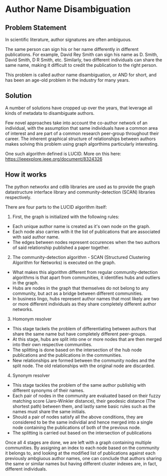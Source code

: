 # Author Name Disambiguation

## Problem Statement

In scientific literature, author signatures are often ambiguous. 

The same person can sign his or her name differently in different publications. For example, David Rey Smith can sign his name as D. Smith, David Smith, D R Smith, etc. 
Similarly, two different individuals can share the same name, making it difficult to credit the publication to the right person.

This problem is called author name disambiguation, or AND for short, and has been an age-old problem in the industry for many years.

## Solution

A number of solutions have cropped up over the years, that leverage all kinds of metadata to disambiguate authors. 

Few novel approaches take into account the co-author network of an individual, with the assumption that same individuals have a common area of interest and are part of a common research peer-group throughout their career. The inherent graphical structure of relationships between authors makes solving this problem using graph algorthims particularly interesting.

One such algorithm defined is LUCID. More on this here: https://ieeexplore.ieee.org/document/8324326

## How it works

The python networkx and cdlib libraries are used as to provide the graph datastructure interface library and community-detection (SCAN) libraries respectively.

There are four parts to the LUCID algorithm itself:

1. First, the graph is initialized with the following rules:
- Each unique author name is created as it's own node on the graph.
- Each node also carries with it the list of publications that are associated with said author name.
- The edges between nodes represent occurences when the two authors of said relationship published a paper together.

2. The community-detection algorithm - SCAN (Structured Clustering Algorithm for Networks) is executed on the graph.
- What makes this algorithm different from regular community-detection algorithms is that apart from communities, it identifies hubs and outliers in the graph.
- Hubs are nodes in the graph that themselves do not belong to any community, but act as a bridge between different communities.
- In business lingo, hubs represent author names that most likely are two or more different individuals as they share completely different author networks.

3. Homonym resolver
- This stage tackels the problem of differentiating between authors that share the same name but have completely different peer-groups.
- At this stage, hubs are split into one or more nodes that are then merged into their own respective communities.
- The splitting is done based on the intersection of the hub node publications and the publications in the communities.
- New relationships are formed between the community nodes and the split node. The old relationships with the original node are discarded.

4. Synonym resolver
- This stage tackles the problem of the same author publishig with different synonyms of their names.
- Each pair of nodes in the community are evaluated based on their fuzzy matching score (Jaro-Winkler distance), their geodesic distance (The shortest path) between them, and lastly same basic rules such as the names must share the same initials.
- Should a pair of nodes satisfy all the above conditions, they are considered to be the same individial and hence merged into a single node containing the publications of both of the previous node.
- The splitting is carried out based on the intersection of publications

Once all 4 stages are done, we are left with a graph containing multiple communities. By assigning an index to each node based on the community it belongs to, and looking at the modified list of publications against each previously ambgiuous author names, one can conclude that authors sharing the same or similar names but having different cluster indexes are, in fact, different individuals.

